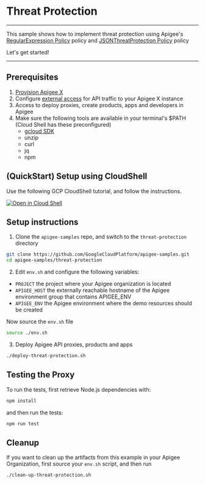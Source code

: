 # Threat Protection

---
This sample shows how to implement threat protection using Apigee's [RegularExpression Policy](https://cloud.google.com/apigee/docs/api-platform/reference/policies/regular-expression-protection) policy and [JSONThreatProtection Policy](https://cloud.google.com/apigee/docs/api-platform/reference/policies/json-threat-protection-policy) policy

Let's get started!

---

## Prerequisites

1. [Provision Apigee X](https://cloud.google.com/apigee/docs/api-platform/get-started/provisioning-intro)
2. Configure [external access](https://cloud.google.com/apigee/docs/api-platform/get-started/configure-routing#external-access) for API traffic to your Apigee X instance
3. Access to deploy proxies, create products, apps and developers in Apigee
4. Make sure the following tools are available in your terminal's $PATH (Cloud Shell has these preconfigured)
    * [gcloud SDK](https://cloud.google.com/sdk/docs/install)
    * unzip
    * curl
    * jq
    * npm

## (QuickStart) Setup using CloudShell

Use the following GCP CloudShell tutorial, and follow the instructions.

[![Open in Cloud Shell](https://gstatic.com/cloudssh/images/open-btn.png)](https://ssh.cloud.google.com/cloudshell/open?cloudshell_git_repo=https://github.com/GoogleCloudPlatform/apigee-samples&cloudshell_git_branch=main&cloudshell_workspace=.&cloudshell_tutorial=threat-protection/docs/cloudshell-tutorial.md)

## Setup instructions

1. Clone the `apigee-samples` repo, and switch to the `threat-protection` directory

```bash
git clone https://github.com/GoogleCloudPlatform/apigee-samples.git
cd apigee-samples/threat-protection
```

2. Edit `env.sh` and configure the following variables:

* `PROJECT` the project where your Apigee organization is located
* `APIGEE_HOST` the externally reachable hostname of the Apigee environment group that contains APIGEE_ENV
* `APIGEE_ENV` the Apigee environment where the demo resources should be created

Now source the `env.sh` file

```bash
source ./env.sh
```

3. Deploy Apigee API proxies, products and apps

```bash
./deploy-threat-protection.sh
```

## Testing the Proxy

To run the tests, first retrieve Node.js dependencies with:

```bash
npm install
```

and then run the tests:

```bash
npm run test
```

## Cleanup

If you want to clean up the artifacts from this example in your Apigee Organization, first source your `env.sh` script, and then run

```bash
./clean-up-threat-protection.sh
```
